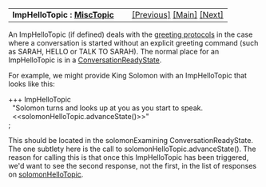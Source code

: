 <table width="100%" data-border="0" data-cellspacing="0"
data-cellpadding="3" data-bgcolor="#C0C0C0">
<colgroup>
<col style="width: 50%" />
<col style="width: 50%" />
</colgroup>
<tbody>
<tr>
<td style="text-align: left;"><strong>ImpHelloTopic : <a
href="misctopic.htm">MiscTopic</a><br />
</strong></td>
<td style="text-align: right;"><a href="hellotopic.htm">[Previous]</a>
<a href="generalintroduction.htm">[Main]</a> <a
href="byetopic.htm">[Next]</a></td>
</tr>
</tbody>
</table>

  
An ImpHelloTopic (if defined) deals with the [greeting
protocols](greetingprotocols.htm) in the case where a conversation is
started without an explicit greeting command (such as SARAH, HELLO or
TALK TO SARAH). The normal place for an ImpHelloTopic is in a
[ConversationReadyState](conversationreadystate.htm).  
  
For example, we might provide King Solomon with an ImpHelloTopic that
looks like this:  
  
+++ ImpHelloTopic    
  "Solomon turns and looks up at you as you start to speak.   
  \<\<solomonHelloTopic.advanceState()\>\>"  
;  
  
This should be located in the solomonExamining ConversationReadyState.
The one subtlety here is the call to solomonHelloTopic.advanceState().
The reason for calling this is that once this ImpHelloTopic has been
triggered, we'd want to see the second response, not the first, in the
list of responses on [solomonHelloTopic](hellotopic.htm).  
  
